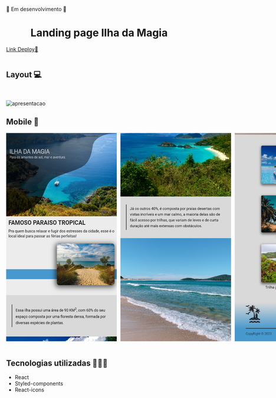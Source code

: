 🚧 Em desenvolvimento 🚧

<h1 align="center">Landing page Ilha da Magia</h1>
 
<a href="https://ilha-da-magia.netlify.app" 
target="_blank">Link Deploy🔗</a>
<br><br>
## Layout 💻
<br> 

![apresentacao](src/assets/imgReadme/gif.gif)

## Mobile 📱

<div style="display: flex; gap:10px">
<img width="300" src="src/assets/imgReadme/mobile1.png">
<img width="300" src="src/assets/imgReadme/mobile2.png">
<img width="300" src="src/assets/imgReadme/mobile3.png">
</div>
<br>

## Tecnologias utilizadas 👨🏻‍💻

- React
- Styled-components
- React-icons


